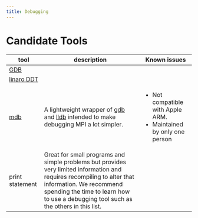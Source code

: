 ```yaml
---
title: Debugging
---
```


<!-- Doxygen config
@page debugging Debugging
-->


# Candidate Tools

| tool | description | Known issues |
| ---- | ----------- | ------------ |
| [GDB](https://www.sourceware.org/gdb/) | | |
| [linaro DDT](https://www.linaroforge.com/linaroDdt/) | | |
| [mdb](https://github.com/TomMelt/mdb) | A lightweight wrapper of [gdb](https://www.sourceware.org/gdb/) and [lldb](https://lldb.llvm.org/) intended to make debugging MPI a lot simpler. | <ul><li>Not compatible with Apple ARM.</li><li> Maintained by only one person</li></ul> |
| print statement | Great for small programs and simple problems but provides very limited information and requires recompiling to alter that information. We recommend spending the time to learn how to use a debugging tool such as the others in this list. | |

<!-- Doxygen config
**Subpages:** @subpage mdb
-->
